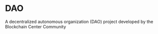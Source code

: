 # DAO
A decentralized autonomous organization (DAO) project developed by the Blockchain Center Community
